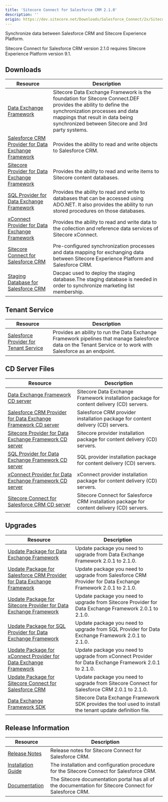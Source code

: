 ```yaml
---
title: 'Sitecore Connect for Salesforce CRM 2.1.0'
description: ''
origin: https://dev.sitecore.net/Downloads/Salesforce_Connect/2x/Sitecore_Connect_for_Salesforce_CRM_210.aspx
---
```


Synchronize data between Salesforce CRM and Sitecore Experience Platform.

  <Alert variant='warning' mb={4}>
    <AlertIcon />
    Sitecore Connect for Salesforce CRM version 2.1.0 requires Sitecore Experience Platform version 9.1.
  </Alert>


## Downloads

| Resource                                                                                                                                                                                                                                                                   | Description                                                                                                                                                                                                                               |
| -------------------------------------------------------------------------------------------------------------------------------------------------------------------------------------------------------------------------------------------------------------------------- | ----------------------------------------------------------------------------------------------------------------------------------------------------------------------------------------------------------------------------------------- |
| [Data Exchange Framework](https://scdp.blob.core.windows.net/downloads/Salesforce%20Connect/2x/Sitecore%20Connect%20for%20Salesforce%20CRM%20210/Secure/Data%20Exchange%20Framework%202.1.0%20rev.%20181113.zip)                                                           | Sitecore Data Exchange Framework is the foundation for Sitecore Connect.DEF provides the ability to define the synchronization processes and data mappings that result in data being synchronized between Sitecore and 3rd party systems. |
| [Salesforce CRM Provider for Data Exchange Framework](https://scdp.blob.core.windows.net/downloads/Salesforce%20Connect/2x/Sitecore%20Connect%20for%20Salesforce%20CRM%20210/Secure/Salesforce%20Provider%20for%20Data%20Exchange%20Framework%202.1.0%20rev.%20181113.zip) | Provides the ability to read and write objects to Salesforce CRM.                                                                                                                                                                         |
| [Sitecore Provider for Data Exchange Framework](https://scdp.blob.core.windows.net/downloads/Salesforce%20Connect/2x/Sitecore%20Connect%20for%20Salesforce%20CRM%20210/Secure/Sitecore%20Provider%20for%20Data%20Exchange%20Framework%202.1.0%20rev.%20181113.zip)         | Provides the ability to read and write items to Sitecore content databases.                                                                                                                                                               |
| [SQL Provider for Data Exchange Framework](https://scdp.blob.core.windows.net/downloads/Salesforce%20Connect/2x/Sitecore%20Connect%20for%20Salesforce%20CRM%20210/Secure/SQL%20Provider%20for%20Data%20Exchange%20Framework%202.1.0%20rev.%20181113.zip)                   | Provides the ability to read and write to databases that can be accessed using ADO.NET. It also provides the ability to run stored procedures on those databases.                                                                         |
| [xConnect Provider for Data Exchange Framework](https://scdp.blob.core.windows.net/downloads/Salesforce%20Connect/2x/Sitecore%20Connect%20for%20Salesforce%20CRM%20210/Secure/XConnect%20Provider%20for%20Data%20Exchange%20Framework%202.1.0%20rev.%20181113.zip)         | Provides the ability to read and write data to the collection and reference data services of Sitecore xConnect.                                                                                                                           |
| [Sitecore Connect for Salesforce CRM](https://scdp.blob.core.windows.net/downloads/Salesforce%20Connect/2x/Sitecore%20Connect%20for%20Salesforce%20CRM%20210/Secure/Connect%20for%20Salesforce%202.1.0%20rev.%20181113.zip)                                                | Pre-configured synchronization processes and data mapping for exchanging data between Sitecore Experience Platform and Salesforce CRM.                                                                                                    |
| [Staging Database for Salesforce CRM](https://scdp.blob.core.windows.net/downloads/Salesforce%20Connect/2x/Sitecore%20Connect%20for%20Salesforce%20CRM%20210/Secure/Sitecore.DataExchange.Staging.dacpac)                                                                  | Dacpac used to deploy the staging database.The staging database is needed in order to synchronize marketing list membership.                                                                                                              |

## Tenant Service

| Resource                                                                                                                                                                                                                                             | Description                                                                                                                                                   |
| ---------------------------------------------------------------------------------------------------------------------------------------------------------------------------------------------------------------------------------------------------- | ------------------------------------------------------------------------------------------------------------------------------------------------------------- |
| [Salesforce Provider for Tenant Service](https://scdp.blob.core.windows.net/downloads/Salesforce%20Connect/2x/Sitecore%20Connect%20for%20Salesforce%20CRM%20210/Secure/Salesforce%20Provider%20for%20Tenant%20Service%20210%20rev%20181113scwdp.zip) | Provides an ability to run the Data Exchange Framework pipelines that manage Salesforce data on the Tenant Service or to work with Salesforce as an endpoint. |

## CD Server Files

| Resource                                                                                                                                                                                                                                                                                           | Description                                                                                 |
| -------------------------------------------------------------------------------------------------------------------------------------------------------------------------------------------------------------------------------------------------------------------------------------------------- | ------------------------------------------------------------------------------------------- |
| [Data Exchange Framework CD server](https://scdp.blob.core.windows.net/downloads/Salesforce%20Connect/2x/Sitecore%20Connect%20for%20Salesforce%20CRM%20210/Secure/Data%20Exchange%20Framework%20CD%20Server%202.1.0%20rev.%20181113.zip)                                                           | Sitecore Data Exchange Framework installation package for content delivery (CD) servers.    |
| [Salesforce CRM Provider for Data Exchange Framework CD server](https://scdp.blob.core.windows.net/downloads/Salesforce%20Connect/2x/Sitecore%20Connect%20for%20Salesforce%20CRM%20210/Secure/Salesforce%20Provider%20for%20Data%20Exchange%20Framework%20CD%20Server%202.1.0%20rev.%20181113.zip) | Salesforce CRM provider installation package for content delivery (CD) servers.             |
| [Sitecore Provider for Data Exchange Framework CD server](https://scdp.blob.core.windows.net/downloads/Salesforce%20Connect/2x/Sitecore%20Connect%20for%20Salesforce%20CRM%20210/Secure/Sitecore%20Provider%20for%20Data%20Exchange%20Framework%20CD%20Server%202.1.0%20rev.%20181113.zip)         | Sitecore provider installation package for content delivery (CD) servers.                   |
| [SQL Provider for Data Exchange Framework CD server](https://scdp.blob.core.windows.net/downloads/Salesforce%20Connect/2x/Sitecore%20Connect%20for%20Salesforce%20CRM%20210/Secure/SQL%20Provider%20for%20Data%20Exchange%20Framework%20CD%20Server%202.1.0%20rev.%20181113.zip)                   | SQL provider installation package for content delivery (CD) servers.                        |
| [xConnect Provider for Data Exchange Framework CD server](https://scdp.blob.core.windows.net/downloads/Salesforce%20Connect/2x/Sitecore%20Connect%20for%20Salesforce%20CRM%20210/Secure/XConnect%20Provider%20for%20Data%20Exchange%20Framework%20CD%20Server%202.1.0%20rev.%20181113.zip)         | xConnect provider installation package for content delivery (CD) servers.                   |
| [Sitecore Connect for Salesforce CRM CD server](https://scdp.blob.core.windows.net/downloads/Salesforce%20Connect/2x/Sitecore%20Connect%20for%20Salesforce%20CRM%20210/Secure/Connect%20for%20Salesforce%20CD%20Server%202.1.0%20rev.%20181113.zip)                                                | Sitecore Connect for Salesforce CRM installation package for content delivery (CD) servers. |

## Upgrades

| Resource                                                                                                                                                                                                                                                                            | Description                                                                                                 |
| ----------------------------------------------------------------------------------------------------------------------------------------------------------------------------------------------------------------------------------------------------------------------------------- | ----------------------------------------------------------------------------------------------------------- |
| [Update Package for Data Exchange Framework](https://scdp.blob.core.windows.net/downloads/Salesforce%20Connect/2x/Sitecore%20Connect%20for%20Salesforce%20CRM%20210/Secure/Data%20Exchange%20Framework%202.1.0.update)                                                              | Update package you need to upgrade from Data Exchange Framework 2.0.1 to 2.1.0.                             |
| [Update Package for Salesforce CRM Provider for Data Exchange Framework](https://scdp.blob.core.windows.net/downloads/Salesforce%20Connect/2x/Sitecore%20Connect%20for%20Salesforce%20CRM%20210/Secure/Salesforce%20Provider%20for%20Data%20Exchange%20Framework%20%202.1.0.update) | Update package you need to upgrade from Salesforce CRM Provider for Data Exchange Framework 2.0.1 to 2.1.0. |
| [Update Package for Sitecore Provider for Data Exchange Framework](https://scdp.blob.core.windows.net/downloads/Salesforce%20Connect/2x/Sitecore%20Connect%20for%20Salesforce%20CRM%20210/Secure/Sitecore%20Provider%20for%20Data%20Exchange%20Framework%202.1.0.update)            | Update package you need to upgrade from Sitecore Provider for Data Exchange Framework 2.0.1 to 2.1.0.       |
| [Update Package for SQL Provider for Data Exchange Framework](https://scdp.blob.core.windows.net/downloads/Salesforce%20Connect/2x/Sitecore%20Connect%20for%20Salesforce%20CRM%20210/Secure/SQL%20Provider%20for%20Data%20Exchange%20Framework%202.1.0.update)                      | Update package you need to upgrade from SQL Provider for Data Exchange Framework 2.0.1 to 2.1.0.            |
| [Update Package for xConnect Provider for Data Exchange Framework](https://scdp.blob.core.windows.net/downloads/Salesforce%20Connect/2x/Sitecore%20Connect%20for%20Salesforce%20CRM%20210/Secure/xConnect%20Provider%20for%20Data%20Exchange%20Framework%202.1.0.update)            | Update package you need to upgrade from xConnect Provider for Data Exchange Framework 2.0.1 to 2.1.0.       |
| [Update Package for Sitecore Connect for Salesforce CRM](https://scdp.blob.core.windows.net/downloads/Salesforce%20Connect/2x/Sitecore%20Connect%20for%20Salesforce%20CRM%20210/Secure/Connect%20for%20Salesforce%202.1.0.update)                                                   | Update package you need to upgrade from Sitecore Connect for Salesforce CRM 2.0.1 to 2.1.0.                 |
| [Data Exchange Framework SDK](https://scdp.blob.core.windows.net/downloads/Salesforce%20Connect/2x/Sitecore%20Connect%20for%20Salesforce%20CRM%20210/Secure/Data%20Exchange%20Framework%20SDK%202.1.0%20rev.%20181113.zip)                                                          | Sitecore Data Exchange Framework SDK provides the tool used to install the tenant update definition file.   |

## Release Information

| Resource                                                                                                                                                                                                      | Description                                                                                             |
| ------------------------------------------------------------------------------------------------------------------------------------------------------------------------------------------------------------- | ------------------------------------------------------------------------------------------------------- |
| [Release Notes](/downloads/Salesforce_Connect/2x/Sitecore_Connect_for_Salesforce_CRM_210/Release_Notes)                                                                                                       | Release notes for Sitecore Connect for Salesforce CRM.                                                  |
| [Installation Guide](https://scdp.blob.core.windows.net/downloads/Salesforce%20Connect/2x/Sitecore%20Connect%20for%20Salesforce%20CRM%20210/Secure/Sitecore_Connect_for_Salesforce_2_1_Installation_G-en.pdf) | The installation and configuration procedure for the Sitecore Connect for Salesforce CRM.               |
| [Documentation](https://doc.sitecore.com/developers/salesforce-connect/21/sitecore-connect-for-salesforce-crm/en/index-en.html)                                                                               | The Sitecore documentation portal has all of the documentation for Sitecore Connect for Salesforce CRM. |
